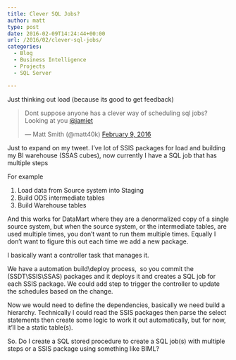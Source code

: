 ```yaml
---
title: Clever SQL Jobs?
author: matt
type: post
date: 2016-02-09T14:24:44+00:00
url: /2016/02/clever-sql-jobs/
categories:
  - Blog
  - Business Intelligence
  - Projects
  - SQL Server

---
```

Just thinking out load (because its good to get feedback)

<blockquote class="twitter-tweet" data-width="550">
  <p lang="en" dir="ltr">
    Dont suppose anyone has a clever way of scheduling sql jobs? Looking at you <a href="https://twitter.com/jamiet" target="_blank" rel="nofollow">@jamiet</a>
  </p>
  
  <p>
    &mdash; Matt Smith (@matt40k) <a href="https://twitter.com/matt40k/status/697050198120464384" target="_blank" rel="nofollow">February 9, 2016</a>
  </p>
</blockquote>



Just to expand on my tweet. I&#8217;ve lot of SSIS packages for load and building my BI warehouse (SSAS cubes), now currently I have a SQL job that has multiple steps

For example

  1. Load data from Source system into Staging
  2. Build ODS intermediate tables
  3. Build Warehouse tables

And this works for DataMart where they are a denormalized copy of a single source system, but when the source system, or the intermediate tables, are used multiple times, you don&#8217;t want to run them multiple times. Equally I don&#8217;t want to figure this out each time we add a new package.

I basically want a controller task that manages it.

We have a automation build\deploy process,  so you commit the (SSDT\SSIS\SSAS) packages and it deploys it and creates a SQL job for each SSIS package. We could add step to trigger the controller to update the schedules based on the change.

Now we would need to define the dependencies, basically we need build a hierarchy. Technically I could read the SSIS packages then parse the select statements then create some logic to work it out automatically, but for now, it&#8217;ll be a static table(s).

So. Do I create a SQL stored procedure to create a SQL job(s) with multiple steps or a SSIS package using something like BIML?

&nbsp;

&nbsp;
